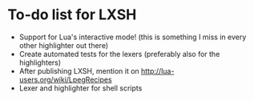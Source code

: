 # To-do list for LXSH

 * Support for Lua's interactive mode! (this is something I miss in every other highlighter out there)
 * Create automated tests for the lexers (preferably also for the highlighters)
 * After publishing LXSH, mention it on <http://lua-users.org/wiki/LpegRecipes>
 * Lexer and highlighter for shell scripts
